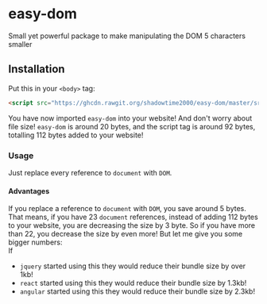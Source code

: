# easy-dom

Small yet powerful package to make manipulating the DOM 5 characters smaller

## Installation

Put this in your `<body>` tag:

```html
<script src="https://ghcdn.rawgit.org/shadowtime2000/easy-dom/master/src/index.js"></script>
```

You have now imported `easy-dom` into your website! And don't worry about file size! `easy-dom` is around 20 bytes, and the script tag is around 92 bytes, totalling 112 bytes added to your website!

### Usage

Just replace every reference to `document` with `DOM`.

#### Advantages

If you replace a reference to `document` with `DOM`, you save around 5 bytes. That means, if you have 23 `document` references, instead of adding 112 bytes to your website, you are decreasing the size by 3 byte. So if you have more than 22, you decrease the size by even more!
But let me give you some bigger numbers:  
If
 - `jquery` started using this they would reduce their bundle size by over 1kb!
 - `react` started using this they would reduce their bundle size by 1.3kb!
 - `angular` started using this they would reduce their bundle size by 2.3kb!
